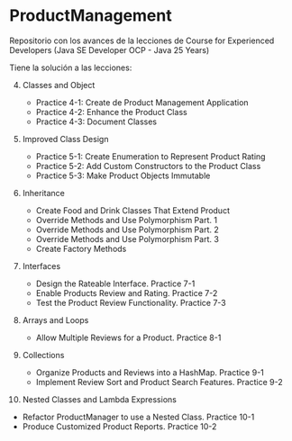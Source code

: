 # ProductManagement
Repositorio con los avances de la lecciones de Course for Experienced Developers (Java SE Developer OCP - Java 25 Years)

Tiene la solución a las lecciones:

4. Classes and Object
   * Practice 4-1: Create de Product Management Application
   * Practice 4-2: Enhance the Product Class
   * Practice 4-3: Document Classes

5. Improved Class Design
   * Practice 5-1: Create Enumeration to Represent Product Rating
   * Practice 5-2: Add Custom Constructors to the Product Class
   * Practice 5-3: Make Product Objects Immutable

6. Inheritance
   * Create Food and Drink Classes That Extend Product
   * Override Methods and Use Polymorphism Part. 1
   * Override Methods and Use Polymorphism Part. 2
   * Override Methods and Use Polymorphism Part. 3
   * Create Factory Methods

7. Interfaces
   * Design the Rateable Interface. Practice 7-1
   * Enable Products Review and Rating. Practice 7-2
   * Test the Product Review Functionality. Practice 7-3

8. Arrays and Loops
   * Allow Multiple Reviews for a Product. Practice 8-1

9. Collections
   * Organize Products and Reviews into a HashMap. Practice 9-1
   * Implement Review Sort and Product Search Features. Practice 9-2


10. Nested Classes and Lambda Expressions
   * Refactor ProductManager to use a Nested Class. Practice 10-1
   * Produce Customized Product Reports. Practice 10-2
